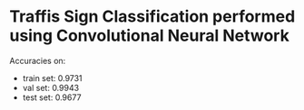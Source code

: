 # Traffis Sign Classification performed using Convolutional Neural Network

<p>Accuracies on: <ul><li>train set: 0.9731</li><li>val set: 0.9943</li><li>test set: 0.9677</li</ul></p>
